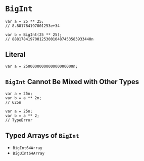 # `BigInt`

```
var a = 25 ** 25;
// 8.881784197001253e+34

var b = BigInt(25 ** 25);
// 88817841970012530010487453583933440n
```

## Literal

```
var a = 2500000000000000000000n;
```

## `BigInt` Cannot Be Mixed with Other Types

```
var a = 25n;
var b = a ** 2n;
// 625n

var a = 25n;
var b = a ** 2;
// TypeError
```

## Typed Arrays of `BigInt`

* `BigInt64Array`
* `BigUInt64Array`
